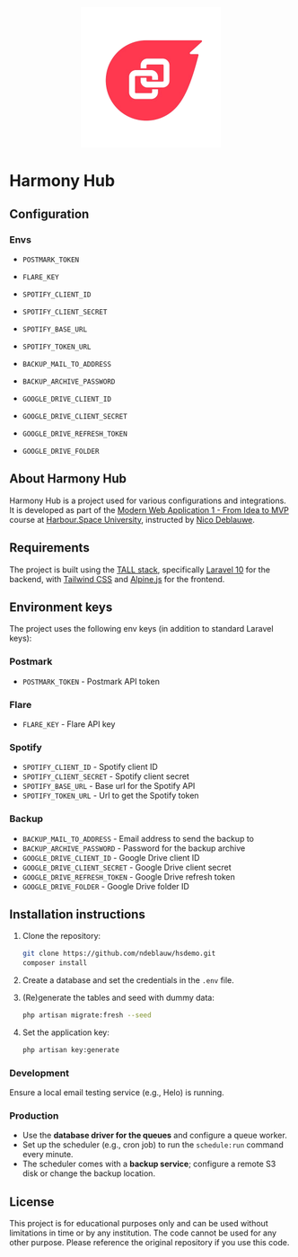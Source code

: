 <p align="center">
    <a href="https://bluepundit.eu" target="_blank"><img src="./logo.png" height="250"></a><br>
</p>

# Harmony Hub

## Configuration

### Envs

- `POSTMARK_TOKEN`
- `FLARE_KEY`
- `SPOTIFY_CLIENT_ID`
- `SPOTIFY_CLIENT_SECRET`
- `SPOTIFY_BASE_URL`
- `SPOTIFY_TOKEN_URL`
- `BACKUP_MAIL_TO_ADDRESS`
- `BACKUP_ARCHIVE_PASSWORD`

- `GOOGLE_DRIVE_CLIENT_ID`
- `GOOGLE_DRIVE_CLIENT_SECRET`
- `GOOGLE_DRIVE_REFRESH_TOKEN`
- `GOOGLE_DRIVE_FOLDER`

## About Harmony Hub

Harmony Hub is a project used for various configurations and integrations. It is developed as part of
the [Modern Web Application 1 - From Idea to MVP](https://harbour.space/computer-science/courses/modern-web-application-1-nico-deblauwe-946)
course at [Harbour.Space University](https://harbour.space/), instructed by [Nico Deblauwe](https://bluepundit.eu).

## Requirements

The project is built using the [TALL stack](https://tallstack.dev/), specifically [Laravel 10](https://laravel.com) for
the backend, with [Tailwind CSS](https://tailwindcss.com/) and [Alpine.js](https://alpinejs.dev/) for the frontend.

## Environment keys

The project uses the following env keys (in addition to standard Laravel keys):

### Postmark

- `POSTMARK_TOKEN` - Postmark API token

### Flare

- `FLARE_KEY` - Flare API key

### Spotify

- `SPOTIFY_CLIENT_ID` - Spotify client ID
- `SPOTIFY_CLIENT_SECRET` - Spotify client secret
- `SPOTIFY_BASE_URL` - Base url for the Spotify API
- `SPOTIFY_TOKEN_URL` - Url to get the Spotify token

### Backup

- `BACKUP_MAIL_TO_ADDRESS` - Email address to send the backup to
- `BACKUP_ARCHIVE_PASSWORD` - Password for the backup archive
- `GOOGLE_DRIVE_CLIENT_ID` - Google Drive client ID
- `GOOGLE_DRIVE_CLIENT_SECRET` - Google Drive client secret
- `GOOGLE_DRIVE_REFRESH_TOKEN` - Google Drive refresh token
- `GOOGLE_DRIVE_FOLDER` - Google Drive folder ID

## Installation instructions

1. Clone the repository:

    ```sh
    git clone https://github.com/ndeblauw/hsdemo.git
    composer install
    ```

2. Create a database and set the credentials in the `.env` file.

3. (Re)generate the tables and seed with dummy data:

    ```sh
    php artisan migrate:fresh --seed
    ```

4. Set the application key:

    ```sh
    php artisan key:generate
    ```

### Development

Ensure a local email testing service (e.g., Helo) is running.

### Production

- Use the **database driver for the queues** and configure a queue worker.
- Set up the scheduler (e.g., cron job) to run the `schedule:run` command every minute.
- The scheduler comes with a **backup service**; configure a remote S3 disk or change the backup location.

## License

This project is for educational purposes only and can be used without limitations in time or by any institution. The
code cannot be used for any other purpose. Please reference the original repository if you use this code.
